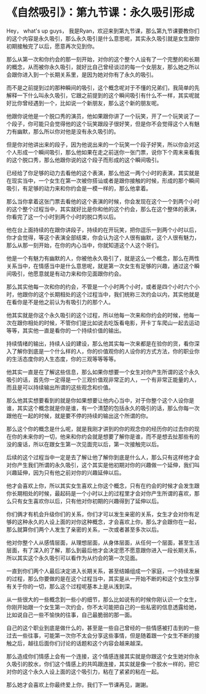 # 《自然吸引》：第九节课：永久吸引形成

Hey， what's up guys， 我是Ryan，欢迎来到第九节课，那么第九节课要教你们的这个内容是永久吸引，那么永久吸引是什么意思呢，其实永久吸引就是女生跟你初期接触完了以后，愿意再次见到你。

那么从第一次和你约会的那一刻开始，对你的这个整个人设有了一个完整的和长期的概念，从而被你永久吸引，就好比自己曾经谈过的每一个女朋友，那么她之所以会跟你进入到一个长期关系里，是因为她对你有了永久的吸引。

而不是之前提到过的那种瞬间的吸引，这个概念呢对于不懂的兄弟们，我简单的先解释一下什么叫永久吸引，它跟之前提到的这个瞬间吸引有什么不一样，其实呢就好比你曾经遇到一个，比如说一个新朋友，那么这个新的朋友呢。

他跟你说他是一个脱口秀的演员，他如果跟你讲了一个玩笑，开了一个玩笑说了一个段子，你可能只会觉得他的这个玩笑跟段子很好笑，但是你不会觉得这个人有魅力有幽默，那么所以你对他是没有永久吸引的。

但是你对他讲出来的段子，因为他说出来的一个玩笑一个段子好笑，所以你会对这个人形成一个瞬间吸引，那么他如果在走之前送你一张门票，说你下个周末来看我的这个脱口秀，那么他跟你说的这个段子而形成的这个瞬间吸引。

已经给了你足够的动力去看他的这个表演，那么他这一两个小时的表演，其实就是在现实当中，一个女生在第一次被你搭讪或者是跟你接触的时候，形成的那个瞬间吸引，有足够的动力来和你约会是一模一样的，那么他拿着。

那么当你拿着这张门票去看他的这个表演的时候，你会发现在这个一个到两个小时的这个整个过程当中，其实就好比是你和他的这个约会，那么在这个整体的表演，你看完了这一个小时到两个小时的脱口秀以后。

他在台上面持续的在跟你讲段子，持续的在开玩笑，把你逗乐一到两个小时以后，你才会觉得，等这个表演全部结束，你会认为这个人很有幽默，这个人很有魅力，那么从那一刻开始，在你的内心当中，你就知道这个人这个哥们。

他是一个有魅力有幽默的人，你被他永久吸引了，就是这么一个概念，那么在两性关系当中，在情感当中是什么意思呢，就是第一次女生有足够的兴趣，通过这个瞬间吸引，他愿意就是有动力来和你见面跟你约会。

那么其实他每一次和你的约会，不管是一个小时两个小时，或者是四个小时六个小时，他跟你的这个长期相处的这个过程当中，我们统称三次约会以内，其实他就是在看你是不是他之前认为有吸引力的那个人。

他其实就是你这个永久吸引的这个过程，所以他每一次来和你约会的时候，他每一次在跟你相处的时候，不管你们是比如说去吃饭看电影，开卡丁车爬山一起去运动等等，其实他一直是看你的一个持续价值的输出。

持续情绪的输出，持续人设的建设，那么他其实每一次来都是在验你的货，看你深入了解你到底是一个什么样的人，你的价值观你的人设你的方式方法，你的职业你的生活态度你的人生态度，你的三观等等等等。

他其实一直是在了解这些信息，那么如果你想要一个女生对你产生所谓的这个永久吸引的话，首先你一定得是一个三观价值观非常正的人，一个有非常正能量的人，而且是可以持续输出所谓的这些观念和价值。

那么他其实想要看到的就是你如果想要让他内心当中，对于你整个这个人设你是谁，其实这个概念就是你是谁，有一个清楚的包括永久的吸引的话，那么你每一次跟他在一起的时候，就是要不停的持续的输出这个所谓的你。

那么这个你的概念是什么呢，就是我刚才讲到的你的观念你的经历你的过去你的现在你的未来你的一切，他来和你约会就是想要了解你是谁，而不是想去扯那些有的没的废话，所以在跟女生第一次见面完以后，第一次接触完以后。

后续的这个过程当中一定是去了解让他了解你到底是什么人，那么只有这样他才会对你产生我们所谓的永久吸引，这个其实是他初期对你的兴趣做一个延伸，我们叫兴趣延伸，因为只有他之前对你的兴趣延伸以后。

他才会喜欢上你，所以其实女生喜欢上你这个概念，只有在约会的时候才会发生跟你长期相处的时候，最起码是一个小时以上的过程里才会对你产生所谓的喜欢，那么只有女生喜欢你以后，只有他对你初期的兴趣得到了延伸以后。

你们俩才有机会升级你们的关系，你们才可以发生亲密的关系，女生才会对你有足够的这种永久的人设上面的对你这种概念，才会喜欢上你，那么才会跟你在一起，那么就算你们两个人发生了亲密的关系，一次或者甚至多次以后。

他对你整个人从感情层面，从理想层面，从身体层面，从任何一个层面，甚至生活层面，有了深入的了解，那么到最后他才会决定愿不愿意跟你进入一段长期关系，所以其实这个永久吸引可以看作为从约会的第一次见面。

一直到你们两个人最后决定进入长期关系，甚至结婚组成一个家庭，一个持续发展的过程，那么你要做的是在这个过程当中，其实是从一开始不断的和这个女生分享有关于你的一切，那么这个过程呢基本上是从浅到深。

从一些很大的一些概念到一些小的细节，那么比如说有的时候你刚认识一个女生，你刚开始跟一个女生第一次约会，你不太可能把自己的一些私密的信息透露给她，比如说自己一些不愉快的往事，自己最脆弱的那一面。

自己的这个职业到底是做什么的，甚至是一些自己曾经的一些情感被打击到的一些过去一些往事，可能第一次你不太会分享这些事情，但是随着跟一个女生不断的接触之后，越往后面你们讨论的话题和这个内容会越来越深。

那么造成你们情感上会有一个连接，这个情感连接其实就是你跟这个女生她对你永久吸引的胶水，你们这个情感上的共鸣跟连接，其实就是像一个胶水一样的，把它对你的这个永久人设上面的这个吸引力，粘在了紧紧的粘在一起。

那么她才会喜欢上你最终爱上你，我们下一节课再见，謝謝。